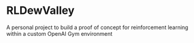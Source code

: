 # RLDewValley
A personal project to build a proof of concept for reinforcement learning within a custom OpenAI Gym environment
